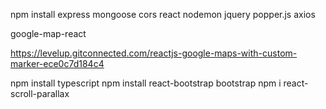 npm install express mongoose cors react nodemon jquery popper.js axios

google-map-react

https://levelup.gitconnected.com/reactjs-google-maps-with-custom-marker-ece0c7d184c4

npm install typescript
npm install react-bootstrap bootstrap
npm i react-scroll-parallax

